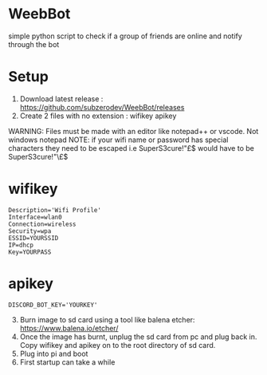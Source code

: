 # WeebBot
simple python script to check if a group of friends are online and notify through the bot

# Setup

1. Download latest release : https://github.com/subzerodev/WeebBot/releases
2. Create 2 files with no extension : wifikey apikey

WARNING: Files must be made with an editor like notepad++ or vscode. Not windows notepad
NOTE: if your wifi name or password has special characters they need to be escaped i.e SuperS3cure!"£$ would have to be SuperS3cure\!\"\£\$

# wifikey
```
Description='Wifi Profile'
Interface=wlan0
Connection=wireless
Security=wpa
ESSID=YOURSSID
IP=dhcp
Key=YOURPASS
```
# apikey
```
DISCORD_BOT_KEY='YOURKEY'
```
3. Burn image to sd card using a tool like balena etcher: https://www.balena.io/etcher/
4. Once the image has burnt, unplug the sd card from pc and plug back in. Copy wifikey and apikey on to the root directory of sd card. 
5. Plug into pi and boot
6. First startup can take a while
